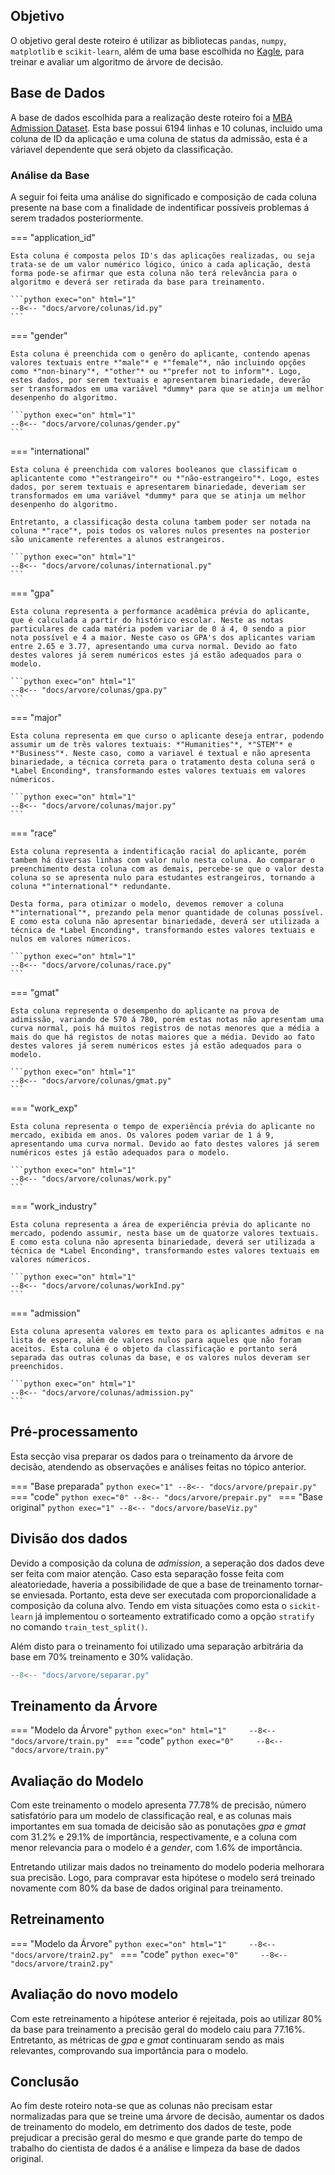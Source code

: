 ## Objetivo
O objetivo geral deste roteiro é utilizar as bibliotecas `pandas`, `numpy`, `matplotlib` e `scikit-learn`, além de uma base escolhida no [Kagle](https://www.kaggle.com/), para treinar e avaliar um algoritmo de árvore de decisão.


## Base de Dados

A base de dados escolhida para a realização deste roteiro foi a [MBA Admission Dataset](https://www.kaggle.com/datasets/taweilo/mba-admission-dataset). Esta base possui 6194 linhas e 10 colunas, incluido uma coluna de ID da aplicação e uma coluna de status da admissão, esta é a váriavel dependente que será objeto da classificação.

### Análise da Base

A seguir foi feita uma análise do significado e composição de cada coluna presente na base com a finalidade de indentificar possíveis problemas á serem tradados posteriormente. 

=== "application_id"

    Esta coluna é composta pelos ID's das aplicações realizadas, ou seja trata-se de um valor numérico lógico, único a cada aplicação, desta forma pode-se afirmar que esta coluna não terá relevância para o algoritmo e deverá ser retirada da base para treinamento.

    ```python exec="on" html="1"
    --8<-- "docs/arvore/colunas/id.py"
    ```

=== "gender"

    Esta coluna é preenchida com o genêro do aplicante, contendo apenas valores textuais entre *"male"* e *"female"*, não incluindo opções como *"non-binary"*, *"other"* ou *"prefer not to inform"*. Logo, estes dados, por serem textuais e apresentarem binariedade, deverão ser transformados em uma variável *dummy* para que se atinja um melhor desenpenho do algoritmo.

    ```python exec="on" html="1"
    --8<-- "docs/arvore/colunas/gender.py"
    ```

=== "international"

    Esta coluna é preenchida com valores booleanos que classificam o aplicantente como *"estrangeiro"* ou *"não-estrangeiro"*. Logo, estes dados, por serem textuais e apresentarem binariedade, deveriam ser transformados em uma variável *dummy* para que se atinja um melhor desenpenho do algoritmo.

    Entretanto, a classificação desta coluna tambem poder ser notada na coluna *"race"*, pois todos os valores nulos presentes na posterior são unicamente referentes a alunos estrangeiros.

    ```python exec="on" html="1"
    --8<-- "docs/arvore/colunas/international.py"
    ```

=== "gpa"

    Esta coluna representa a performance acadêmica prévia do aplicante, que é calculada a partir do histórico escolar. Neste as notas particulares de cada matéria podem variar de 0 á 4, 0 sendo a pior nota possível e 4 a maior. Neste caso os GPA's dos aplicantes variam entre 2.65 e 3.77, apresentando uma curva normal. Devido ao fato destes valores já serem numéricos estes já estão adequados para o modelo.

    ```python exec="on" html="1"
    --8<-- "docs/arvore/colunas/gpa.py"
    ```

=== "major"

    Esta coluna representa em que curso o aplicante deseja entrar, podendo assumir um de três valores textuais: *"Humanities"*, *"STEM"* e *"Business"*. Neste caso, como a variavel é textual e não apresenta binariedade, a técnica correta para o tratamento desta coluna será o *Label Enconding*, transformando estes valores textuais em valores númericos.

    ```python exec="on" html="1"
    --8<-- "docs/arvore/colunas/major.py"
    ```

=== "race"

    Esta coluna representa a indentificação racial do aplicante, porém tambem há diversas linhas com valor nulo nesta coluna. Ao comparar o preenchimento desta coluna com as demais, percebe-se que o valor desta coluna so se apresenta nulo para estudantes estrangeiros, tornando a coluna *"international"* redundante.

    Desta forma, para otimizar o modelo, devemos remover a coluna *"international"*, prezando pela menor quantidade de colunas possível. E como esta coluna não apresentar binariedade, deverá ser utilizada a técnica de *Label Enconding*, transformando estes valores textuais e nulos em valores númericos. 

    ```python exec="on" html="1"
    --8<-- "docs/arvore/colunas/race.py"
    ```

=== "gmat"

    Esta coluna representa o desempenho do aplicante na prova de adimissão, variando de 570 á 780, porém estas notas não apresentam uma curva normal, pois há muitos registros de notas menores que a média a mais do que há registos de notas maiores que a média. Devido ao fato destes valores já serem numéricos estes já estão adequados para o modelo.

    ```python exec="on" html="1"
    --8<-- "docs/arvore/colunas/gmat.py"
    ```

=== "work_exp"

    Esta coluna representa o tempo de experiência prévia do aplicante no mercado, exibida em anos. Os valores podem variar de 1 á 9, apresentando uma curva normal. Devido ao fato destes valores já serem numéricos estes já estão adequados para o modelo.

    ```python exec="on" html="1"
    --8<-- "docs/arvore/colunas/work.py"
    ```

=== "work_industry"

    Esta coluna representa a área de experiência prévia do aplicante no mercado, podendo assumir, nesta base um de quatorze valores textuais. E como esta coluna não apresenta binariedade, deverá ser utilizada a técnica de *Label Enconding*, transformando estes valores textuais em valores númericos.

    ```python exec="on" html="1"
    --8<-- "docs/arvore/colunas/workInd.py"
    ```

=== "admission"

    Esta coluna apresenta valores em texto para os aplicantes admitos e na lista de espera, além de valores nulos para aqueles que não foram aceitos. Esta coluna é o objeto da classificação e portanto será separada das outras colunas da base, e os valores nulos deveram ser preenchidos.

    ```python exec="on" html="1"
    --8<-- "docs/arvore/colunas/admission.py"
    ```

## Pré-processamento

Esta secção visa preparar os dados para o treinamento da árvore de decisão, atendendo as observações e análises feitas no tópico anterior.

=== "Base preparada"
    ```python exec="1"
    --8<-- "docs/arvore/prepair.py"
    ```
=== "code"
    ```python exec="0"
    --8<-- "docs/arvore/prepair.py"
    ```
=== "Base original"
    ```python exec="1"
    --8<-- "docs/arvore/baseViz.py"
    ```

## Divisão dos dados 

Devido a composição da coluna de *admission*, a seperação dos dados deve ser feita com maior atenção. Caso esta separação fosse feita com aleatoriedade, haveria a possibilidade de que a base de treinamento tornar-se enviesada. Portanto, esta deve ser executada com proporcionalidade a composição da coluna alvo. Tendo em vista situações como esta o `sickit-learn` já implementou o sorteamento extratificado como a opção `stratify` no comando `train_test_split()`.

Além disto para o treinamento foi utilizado uma separação arbitrária da base em 70% treinamento e 30% validação.


```python exec="0"
--8<-- "docs/arvore/separar.py"
```

## Treinamento da Árvore

=== "Modelo da Árvore"
    ```python exec="on" html="1"    
    --8<-- "docs/arvore/train.py"
    ```
=== "code"
    ```python exec="0"    
    --8<-- "docs/arvore/train.py"
    ```

## Avaliação do Modelo

Com este treinamento o modelo apresenta 77.78% de precisão, número satisfatório para um modelo de classificação real, e as colunas mais importantes em sua tomada de deicisão são as ponutações *gpa* e *gmat* com 31.2% e 29.1% de importância, respectivamente, e a coluna com menor relevancia para o modelo é a *gender*, com  1.6% de importância.

Entretando utilizar mais dados no treinamento do modelo poderia melhorara sua precisão. Logo, para compravar esta hipótese o modelo será treinado novamente com 80% da base de dados original para treinamento.

## Retreinamento

=== "Modelo da Árvore"
    ```python exec="on" html="1"    
    --8<-- "docs/arvore/train2.py"
    ```
=== "code"
    ```python exec="0"    
    --8<-- "docs/arvore/train2.py"
    ```

## Avaliação do novo modelo

Com este retreinamento a hipótese anterior é rejeitada, pois ao utilizar 80% da base para treinamento a precisão geral do modelo caiu para 77.16%. Entretanto, as métricas de *gpa* e *gmat* continuaram sendo as mais relevantes, comprovando sua importância para o modelo.

## Conclusão

Ao fim deste roteiro nota-se que as colunas não precisam estar normalizadas para que se treine uma árvore de decisão, aumentar os dados de treinamento do modelo, em detrimento dos dados de teste, pode prejudicar a precisão geral do mesmo e que grande parte do tempo de trabalho do cientista de dados é a análise e limpeza da base de dados original.  
